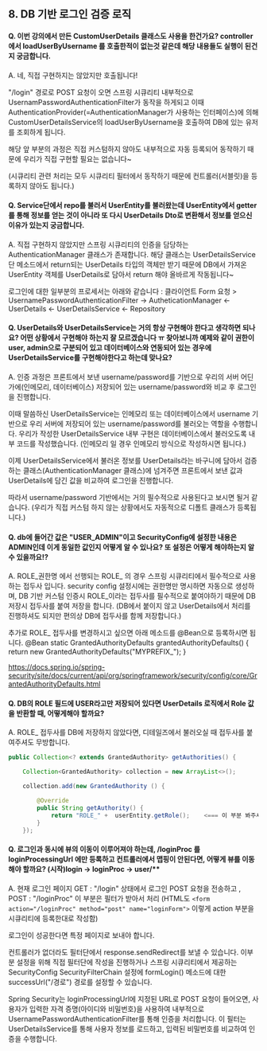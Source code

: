 ## 8. DB 기반 로그인 검증 로직
#### Q. 이번 강의에서 만든 CustomUserDetails 클래스도 사용을 한건가요? controller에서 loadUserByUsername 를 호출한적이 없는것 같은데 해당 내용들도 실행이 된건지 궁금합니다.
A. 네, 직접 구현하지는 않았지만 호출됩니다!

"/login" 경로로 POST 요청이 오면 스프링 시큐리티 내부적으로 UsernamPasswordAuthenticationFilter가 동작을 하게되고 이때 AuthenticationProvider(=AuthenticationManager가 사용하는 인터페이스)에 의해 CustomUserDetailsService의 loadUserByUsername을 호출하여 DB에 있는 유저를 조회하게 됩니다.

해당 앞 부분의 과정은 직접 커스텀하지 않아도 내부적으로 자동 등록되어 동작하기 때문에 우리가 직접 구현할 필요는 없습니다~

(시큐리티 관련 처리는 모두 시큐리티 필터에서 동작하기 때문에 컨트롤러(서블릿)을 등록하지 않아도 됩니다.)

#### Q. Service단에서 repo를 불러서 UserEntity를 불러왔는데 UserEntity에서 getter를 통해 정보를 얻는 것이 아니라 또 다시 UserDetails Dto로 변환해서 정보를 얻으신 이유가 있는지 궁금합니다.
A. 직접 구현하지 않았지만 스프링 시큐리티의 인증을 담당하는 AuthenticationManager 클래스가 존재합니다.
해당 클래스는 UserDetailsService단 메소드에서 return되는 UserDetails 타입의 객체만 받기 때문에 DB에서 가져온 UserEntity 객체를 UserDetails로 담아서 return 해야 올바르게 작동됩니다~

로그인에 대한 일부분의 프로세서는 아래와 같습니다 :
클라이언트 Form 요청 > UsernamePasswordAuthenticationFilter -> AutheticationManager <- UserDetails <- UserDetailsService <- Repository

#### Q. UserDetails와 UserDetailsService는 거의 항상 구현해야 한다고 생각하면 되나요? 어떤 상황에서 구현해야 하는지 잘 모르겠습니다 ㅠ 찾아보니까 예제와 같이 권한이 user, admin으로 구분되어 있고 데이터베이스와 연동되어 있는 경우에 UserDetailsService를 구현해야한다고 하는데 맞나요?
A. 인증 과정은 프론트에서 보낸 username/password를 기반으로 우리의 서버 어딘가에(인메모리, 데이터베이스) 저장되어 있는 username/password와 비교 후 로그인을 진행합니다.

이때 말씀하신 UserDetailsService는 인메모리 또는 데이터베이스에서 username 기반으로 우리 서버에 저장되어 있는 username/password를 불러오는 역할을 수행합니다.
우리가 작성한 UserDetailsService 내부 구현은 데이터베이스에서 불러오도록 내부 코드를 작성했습니다. (인메모리 일 경우 인메모리 방식으로 작성하시면 됩니다.)

이제 UserDetailsService에서 불러온 정보를 UserDetails라는 바구니에 담아서 검증하는 클래스(AuthenticationManager 클래스)에 넘겨주면 프론트에서 보낸 값과 UserDetails에 담긴 값을 비교하여 로그인을 진행합니다.

따라서 username/password 기반에서는 거의 필수적으로 사용된다고 보시면 될거 같습니다. (우리가 직접 커스텀 하지 않는 상황에서도 자동적으로 디폴트 클래스가 등록됩니다.)

#### Q. db에 들어간 값은 "USER_ADMIN"이고 SecurityConfig에 설정한 내용은 ADMIN인데 이게 동일한 값인지 어떻게 알 수 있나요? 또 설정은 어떻게 해야하는지 알 수 있을까요!?
A. ROLE_권한명 에서 선행되는 ROLE_ 의 경우 스프링 시큐리티에서 필수적으로 사용하는 접두사 입니다.
security config 설정시에는 권한명만 명시하면 자동으로 생성하며, DB 기반 커스텀 인증시 ROLE_이라는 접두사를 필수적으로 붙여야하기 때문에 DB 저장시 접두사를 붙여 저장을 합니다. (DB에서 붙이지 않고 UserDetails에서 처리를 진행하셔도 되지만 편의상 DB에 접두사를 함께 저장합니다.)

추가로 ROLE_ 접두사를 변경하시고 싶으면 아래 메소드를 @Bean으로 등록하시면 됩니다.
@Bean
static GrantedAuthorityDefaults grantedAuthorityDefaults() {
return new GrantedAuthorityDefaults("MYPREFIX_");
}

https://docs.spring.io/spring-security/site/docs/current/api/org/springframework/security/config/core/GrantedAuthorityDefaults.html

#### Q. DB의 ROLE 필드에 USER라고만 저장되어 있다면 UserDetails 로직에서 Role 값을 반환할 때, 어떻게해야 할까요?
A. ROLE_ 접두사를 DB에 저장하지 않았다면, 디테일즈에서 불러오실 때 접두사를 붙여주셔도 무방합니다.
```JAVA
public Collection<? extends GrantedAuthority> getAuthorities() {

    Collection<GrantedAuthority> collection = new ArrayList<>();

    collection.add(new GrantedAuthority () {

        @Override
        public String getAuthority() {
            return "ROLE_" +  userEntity.getRole();    <=== 이 부분 봐주세요 !!
        }
    });
```

#### Q. 로그인과 동시에 뷰의 이동이 이루어져야 하는데, /loginProc 를 loginProcessingUrl 에만 등록하고 컨트롤러에서 맵핑이 안된다면, 어떻게 뷰를 이동해야 할까요? (시작)login -> loginProc -> user/**
A. 현재 로그인 페이지 GET : "/login" 상태에서 로그인 POST 요청을 전송하고 , POST : "/loginProc" 이 부분은 필터가 받아서 처리 (HTML도 `<form action="/loginProc" method="post" name="loginForm">` 이렇게 action 부분을 시큐리티에 등록한대로 작성함)

로그인이 성공한다면 특정 페이지로 보내야 합니다.

컨트롤러가 없더라도 필터단에서 response.sendRedirect를 보낼 수 있습니다.
이부분 설정을 위해 직접 필터단에 작성을 진행하거나 스프링 시큐리티에서 제공하는 SecurityConfig SecurityFilterChain 설정에 formLogin() 메소드에 대한 successUrl("/경로") 경로를 설정할 수 있습니다.

Spring Security는 loginProcessingUrl에 지정된 URL로 POST 요청이 들어오면, 사용자가 입력한 자격 증명(아이디와 비밀번호)을 사용하여 내부적으로 UsernamePasswordAuthenticationFilter를 통해 인증을 처리합니다. 이 필터는 UserDetailsService를 통해 사용자 정보를 로드하고, 입력된 비밀번호를 비교하여 인증을 수행합니다.
